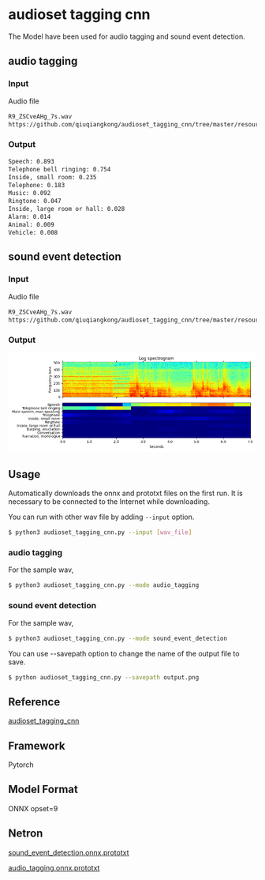  
# audioset tagging cnn

The Model have been used for audio tagging and sound event detection. 

## audio tagging

### Input

Audio file
```
R9_ZSCveAHg_7s.wav
https://github.com/qiuqiangkong/audioset_tagging_cnn/tree/master/resources
```

### Output

```
Speech: 0.893
Telephone bell ringing: 0.754
Inside, small room: 0.235
Telephone: 0.183
Music: 0.092
Ringtone: 0.047
Inside, large room or hall: 0.028
Alarm: 0.014
Animal: 0.009
Vehicle: 0.008
```

## sound event detection

### Input

Audio file
```
R9_ZSCveAHg_7s.wav
https://github.com/qiuqiangkong/audioset_tagging_cnn/tree/master/resources
```

### Output


![Input](output.png)

## Usage
Automatically downloads the onnx and prototxt files on the first run.
It is necessary to be connected to the Internet while downloading.

You can run with other wav file by adding `--input` option.

```bash
$ python3 audioset_tagging_cnn.py --input [wav_file]
```

### audio tagging

For the sample wav,
```bash
$ python3 audioset_tagging_cnn.py --mode audio_tagging
```

### sound event detection

For the sample wav,
```bash
$ python3 audioset_tagging_cnn.py --mode sound_event_detection 

```

You can use --savepath option to change the name of the output file to save.
```bash
$ python audioset_tagging_cnn.py --savepath output.png

```


## Reference

[audioset_tagging_cnn](https://github.com/qiuqiangkong/audioset_tagging_cnn)

## Framework

Pytorch

## Model Format

ONNX opset=9

## Netron

[sound_event_detection.onnx.prototxt](https://netron.app/?url=https://storage.googleapis.com/ailia-models/audio_processing/audioset_tagging_cnn/sound_event_detection.onnx.prototxt)  

[audio_tagging.onnx.prototxt](https://netron.app/?url=https://storage.googleapis.com/ailia-models/audio_processing/audioset_tagging_cnn/audio_tagging.onnx.prototxt)  